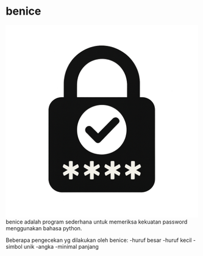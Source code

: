 # benice
![logo](images/file_00000000cc94622f96d01ae16e7e0981.png)
benice adalah program sederhana untuk memeriksa kekuatan password menggunakan bahasa python.

Beberapa pengecekan yg dilakukan oleh benice:
-huruf besar
-huruf kecil 
-simbol unik 
-angka 
-minimal panjang
